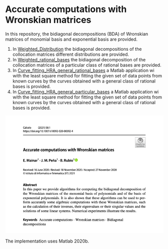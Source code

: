 # Accurate computations with Wronskian matrices


In this repository, the bidiagonal decompositions (BDA) of Wronskian matrices of monomial basis and exponential basis are provided.

1. In [Weighted_Distribution](https://github.com/BeatriazRubio/Article_NLA2020/Weighted_Distribution/) the bidiagonal decompositions of the collocation matrices  different distributions are provided.
2. In [Weighted_rational_bases](https://github.com/BeatriazRubio/Article_NLA2020/Weighted_rational_bases/) the bidiagonal decomposition of the collocation matrices of a particular class of rational bases are provided.
3. In [Curve_fitting_HRA_general_rational_bases](https://github.com/BeatriazRubio/Article_NLA2020/Curve_fitting_HRA_general_rational_bases/) a Matlab application wi with the least square method for fitting the given set of data points from known curves by the curves obtained with a general class of rational bases is provided. 
4. In [Curve_fitting_HRA_general_particular_bases](https://github.com/BeatriazRubio/Article_NLA2020/Curve_fitting_HRA_particular_rational_bases/) a Matlab application wi with the least square method for fitting the given set of data points from known curves by the curves obtained with a general class of rational bases is provided.



![paper_banner](paper_banner.PNG)


The implementation uses Matlab 2020b.
